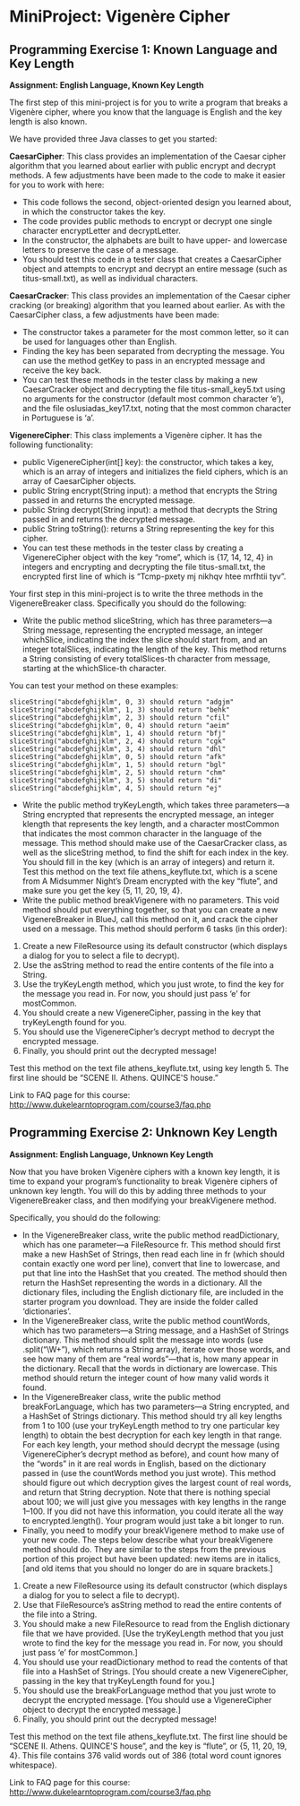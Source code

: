 # MiniProject: Vigenère Cipher

## Programming Exercise 1: Known Language and Key Length

**Assignment: English Language, Known Key Length**

The first step of this mini-project is for you to write a program that breaks a Vigenère cipher, where you know that the language is English and the key length is also known.  

We have provided three Java classes to get you started:

**CaesarCipher**: This class provides an implementation of the Caesar cipher algorithm that you learned about earlier with public encrypt and decrypt methods. A few adjustments have been made to the code to make it easier for you to work with here:

- This code follows the second, object-oriented design you learned about, in which the constructor takes the key.
- The code provides public methods to encrypt or decrypt one single character encryptLetter and decryptLetter.
- In the constructor, the alphabets are built to have upper- and lowercase letters to preserve the case of a message.
- You should test this code in a tester class that creates a CaesarCipher object and attempts to encrypt and decrypt an entire message (such as titus-small.txt), as well as individual characters.

**CaesarCracker**: This class provides an implementation of the Caesar cipher cracking (or breaking) algorithm that you learned about earlier. As with the CaesarCipher class, a few adjustments have been made:

- The constructor takes a parameter for the most common letter, so it can be used for languages other than English.
- Finding the key has been separated from decrypting the message. You can use the method getKey to pass in an encrypted message and receive the key back.
- You can test these methods in the tester class by making a new CaesarCracker object and decrypting the file titus-small_key5.txt using no arguments for the constructor (default most common character ‘e’), and the file oslusiadas_key17.txt, noting that the most common character in Portuguese is ‘a’.

**VigenereCipher**: This class implements a Vigenère cipher. It has the following functionality:

- public VigenereCipher(int[] key): the constructor, which takes a key, which is an array of integers and initializes the field ciphers, which is an array of CaesarCipher objects.
- public String encrypt(String input): a method that encrypts the String passed in and returns the encrypted message.
- public String decrypt(String input): a method that decrypts the String passed in and returns the decrypted message.
- public String toString(): returns a String representing the key for this cipher.
- You can test these methods in the tester class by creating a VigenereCipher object with the key “rome”, which is {17, 14, 12, 4} in integers and encrypting and decrypting the file titus-small.txt, the encrypted first line of which is “Tcmp-pxety mj nikhqv htee mrfhtii tyv”.

Your first step in this mini-project is to write the three methods in the VigenereBreaker class. Specifically you should do the following:

- Write the public method sliceString, which has three parameters—a String message, representing the encrypted message, an integer whichSlice, indicating the index the slice should start from, and an integer totalSlices, indicating the length of the key. This method returns a String consisting of every totalSlices-th character from message, starting at the whichSlice-th character.

You can test your method on these examples:

	sliceString("abcdefghijklm", 0, 3) should return "adgjm"  
	sliceString("abcdefghijklm", 1, 3) should return "behk"  
	sliceString("abcdefghijklm", 2, 3) should return "cfil"  
	sliceString("abcdefghijklm", 0, 4) should return "aeim"  
	sliceString("abcdefghijklm", 1, 4) should return "bfj"  
	sliceString("abcdefghijklm", 2, 4) should return "cgk"  
	sliceString("abcdefghijklm", 3, 4) should return "dhl"  
	sliceString("abcdefghijklm", 0, 5) should return "afk"  
	sliceString("abcdefghijklm", 1, 5) should return "bgl"  
	sliceString("abcdefghijklm", 2, 5) should return "chm"  
	sliceString("abcdefghijklm", 3, 5) should return "di"  
	sliceString("abcdefghijklm", 4, 5) should return "ej"  

- Write the public method tryKeyLength, which takes three parameters—a String encrypted that represents the encrypted message, an integer klength that represents the key length, and a character mostCommon that indicates the most common character in the language of the message. This method should make use of the CaesarCracker class, as well as the sliceString method, to find the shift for each index in the key. You should fill in the key (which is an array of integers) and return it. Test this method on the text file athens_keyflute.txt, which is a scene from A Midsummer Night’s Dream encrypted with the key “flute”, and make sure you get the key {5, 11, 20, 19, 4}.
- Write the public method breakVigenere with no parameters. This void method should put everything together, so that you can create a new VigenereBreaker in BlueJ, call this method on it, and crack the cipher used on a message. This method should perform 6 tasks (in this order):

1. Create a new FileResource using its default constructor (which displays a dialog for you to select a file to decrypt).
2. Use the asString method to read the entire contents of the file into a String.
3. Use the tryKeyLength method, which you just wrote, to find the key for the message you read in. For now, you should just pass ‘e’ for mostCommon.
4. You should create a new VigenereCipher, passing in the key that tryKeyLength found for you.
5. You should use the VigenereCipher’s decrypt method to decrypt the encrypted message.
6. Finally, you should print out the decrypted message!

Test this method on the text file athens_keyflute.txt, using key length 5. The first line should be “SCENE II. Athens. QUINCE'S house.”

Link to FAQ page for this course: http://www.dukelearntoprogram.com/course3/faq.php

## Programming Exercise 2: Unknown Key Length

**Assignment: English Language, Unknown Key Length**

Now that you have broken Vigenère ciphers with a known key length, it is time to expand your program’s functionality to break Vigenère ciphers of unknown key length. You will do this by adding three methods to your VigenereBreaker class, and then modifying your breakVigenere method. 

Specifically, you should do the following:

- In the VigenereBreaker class, write the public method readDictionary, which has one parameter—a FileResource fr. This method should first make a new HashSet of Strings, then read each line in fr (which should contain exactly one word per line), convert that line to lowercase, and put that line into the HashSet that you created. The method should then return the HashSet representing the words in a dictionary. All the dictionary files, including the English dictionary file, are included in the starter program you download. They are inside the folder called ‘dictionaries’.
- In the VigenereBreaker class, write the public method countWords, which has two parameters—a String message, and a HashSet of Strings dictionary. This method should split the message into words (use .split(“\\W+”), which returns a String array), iterate over those words, and see how many of them are “real words”—that is, how many appear in the dictionary. Recall that the words in dictionary are lowercase. This method should return the integer count of how many valid words it found.
- In the VigenereBreaker class, write the public method breakForLanguage, which has two parameters—a String encrypted, and a HashSet of Strings dictionary. This method should try all key lengths from 1 to 100 (use your tryKeyLength method to try one particular key length) to obtain the best decryption for each key length in that range. For each key length, your method should decrypt the message (using VigenereCipher’s decrypt method as before), and count how many of the “words” in it are real words in English, based on the dictionary passed in (use the countWords method you just wrote). This method should figure out which decryption gives the largest count of real words, and return that String decryption. Note that there is nothing special about 100; we will just give you messages with key lengths in the range 1–100. If you did not have this information, you could iterate all the way to encrypted.length(). Your program would just take a bit longer to run.
- Finally, you need to modify your breakVigenere method to make use of your new code. The steps below describe what your breakVigenere method should do. They are similar to the steps from the previous portion of this project but have been updated: new items are in italics, [and old items that you should no longer do are in square brackets.]

1. Create a new FileResource using its default constructor (which displays a dialog for you to select a file to decrypt).
2. Use that FileResource’s asString method to read the entire contents of the file into a String.
3. You should make a new FileResource to read from the English dictionary file that we have provided. [Use the tryKeyLength method that you just wrote to find the key for the message you read in. For now, you should just pass ‘e’ for mostCommon.]
4. You should use your readDictionary method to read the contents of that file into a HashSet of Strings. [You should create a new VigenereCipher, passing in the key that tryKeyLength found for you.]
5. You should use the breakForLanguage method that you just wrote to decrypt the encrypted message. [You should use a VigenereCipher object to decrypt the encrypted message.]
6. Finally, you should print out the decrypted message!

Test this method on the text file athens_keyflute.txt. The first line should be “SCENE II. Athens. QUINCE'S house”, and the key is “flute”, or {5, 11, 20, 19, 4}. This file contains 376 valid words out of 386 (total word count ignores whitespace). 

Link to FAQ page for this course: http://www.dukelearntoprogram.com/course3/faq.php 
